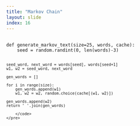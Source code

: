```yaml
---
title: "Markov Chain"
layout: slide
index: 16
---
```


<section>
    <pre>
        <code class="stretch">
def generate_markov_text(size=25, words, cache):
    seed = random.randint(0, len(words)-3)

    seed_word, next_word = words[seed], words[seed+1]
    w1, w2 = seed_word, next_word

    gen_words = []

    for i in range(size):
        gen_words.append(w1)
        w1, w2 = w2, random.choice(cache[(w1, w2)])

    gen_words.append(w2)
    return ' '.join(gen_words)

        </code>
    </pre>
</section>
